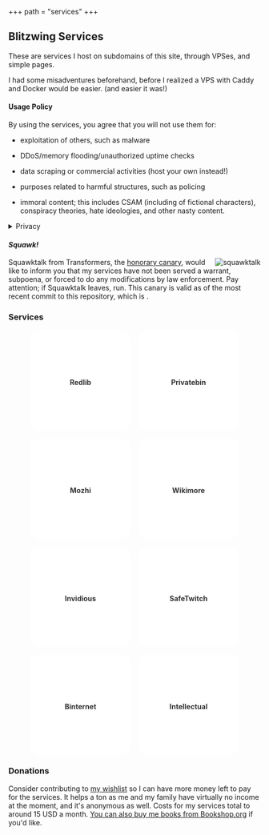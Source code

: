 +++
path = "services"
+++

<script src="https://code.iconify.design/2/2.2.1/iconify.min.js" defer></script>
Blitzwing Services
------------------

These are services I host on subdomains of this site, through VPSes, and simple pages.

I had some misadventures beforehand, before I realized a VPS with Caddy and Docker would be easier. (and easier it was!)
#### Usage Policy
By using the services, you agree that you will not use them for:

* exploitation of others, such as malware

* DDoS/memory flooding/unauthorized uptime checks

* data scraping or commercial activities (host your own instead!)

* purposes related to harmful structures, such as policing

* immoral content; this includes CSAM (including of fictional characters), conspiracy theories, hate ideologies, and other nasty content.

<details><summary>Privacy</summary>
By design, I do not log your usage of the services at all. The only things I log related to them are anonymous analytics of visits to this page via Umami, which can not personally identify you and are used to benefit the services via checking if they're being served fairly.

Anubis logs your IP, but can not see what pages you actually visit.

For encrypted services, I don't even know what's in the paste/upload/etc. I can only respond to a takedown if you have the full URL.

For anything under frontends, takedown requests will be ignored as I have no control on what's on them. They're proxies.</details>

#### _Squawk!_

<span style="float:right;">![squawktalk](/squawktalk.png)</span> Squawktalk from Transformers, the [honorary canary](https://www.eff.org/deeplinks/2014/04/warrant-canary-faq), would like to inform you that my services have not been served a warrant, subpoena, or forced to do any modifications by law enforcement. Pay attention; if Squawktalk leaves, run. This canary is valid as of the most recent commit to this repository, which is <span id="commit-date"></span>.

### Services


<div style="display: flex; flex-wrap: wrap; gap: 1rem; justify-content: center;">
  <a href="https://rl.blitzw.in" target="_blank" style="width:200px;height:200px;border-radius:16px;text-decoration:none;display:flex;flex-direction:column;align-items:center;justify-content:center;background:#fff;color:#333;">
    <span class="iconify" data-icon="logos:reddit" style="font-size:4rem;"></span>
    <div style="margin-top:0.5rem;font-weight:bold;">Redlib</div>
  </a>
  <a href="https://bin.blitzw.in" target="_blank" style="width:200px;height:200px;border-radius:16px;text-decoration:none;display:flex;flex-direction:column;align-items:center;justify-content:center;background:#fff;color:#333;">
    <span class="iconify" data-icon="mdi:paste" style="font-size:4rem;"></span>
    <div style="margin-top:0.5rem;font-weight:bold;">Privatebin</div>
  </a>
  <a href="https://moz.blitzw.in" target="_blank" style="width:200px;height:200px;border-radius:16px;text-decoration:none;display:flex;flex-direction:column;align-items:center;justify-content:center;background:#fff;color:#333;">
    <span class="iconify" data-icon="mdi:translate" style="font-size:4rem;"></span>
    <div style="margin-top:0.5rem;font-weight:bold;">Mozhi</div>
  </a>
  <a href="https://wikimore.blitzw.in" target="_blank" style="width:200px;height:200px;border-radius:16px;text-decoration:none;display:flex;flex-direction:column;align-items:center;justify-content:center;background:#fff;color:#333;">
    <span class="iconify" data-icon="mdi:wikipedia" style="font-size:4rem;"></span>
    <div style="margin-top:0.5rem;font-weight:bold;">Wikimore</div>
  </a>
  <a href="https://tube.blitzw.in" target="_blank" style="width:200px;height:200px;border-radius:16px;text-decoration:none;display:flex;flex-direction:column;align-items:center;justify-content:center;background:#fff;color:#333;">
    <span class="iconify" data-icon="mdi:youtube" style="font-size:4rem;"></span>
    <div style="margin-top:0.5rem;font-weight:bold;">Invidious</div>
  </a>
  <a href="https://twitch.blitzw.in" target="_blank" style="width:200px;height:200px;border-radius:16px;text-decoration:none;display:flex;flex-direction:column;align-items:center;justify-content:center;background:#fff;color:#333;">
    <span class="iconify" data-icon="mdi:twitch" style="font-size:4rem;"></span>
    <div style="margin-top:0.5rem;font-weight:bold;">SafeTwitch</div>
  </a>
  <a href="https://pin.blitzw.in" target="_blank" style="width:200px;height:200px;border-radius:16px;text-decoration:none;display:flex;flex-direction:column;align-items:center;justify-content:center;background:#fff;color:#333;">
    <span class="iconify" data-icon="mdi:pinterest" style="font-size:4rem;"></span>
    <div style="margin-top:0.5rem;font-weight:bold;">Binternet</div>
  </a>
  <a href="https://genius.blitzw.in" target="_blank" style="width:200px;height:200px;border-radius:16px;text-decoration:none;display:flex;flex-direction:column;align-items:center;justify-content:center;background:#fff;color:#333;">
    <span class="iconify" data-icon="mdi:genius" style="font-size:4rem;"></span>
    <div style="margin-top:0.5rem;font-weight:bold;">Intellectual</div>
  </a>
</div>

### Donations
Consider contributing to [my wishlist](https://throne.com/gigirassy) so I can have more money left to pay for the services. It helps a ton as me and my family have virtually no income at the moment, and it's anonymous as well. Costs for my services total to around 15 USD a month. [You can also buy me books from Bookshop.org](https://bookshop.org/wishlists/61ca8d380887896314d43867300b67839f0ef315) if you'd like.

<script src="/js/canarydate.js" defer></script>
